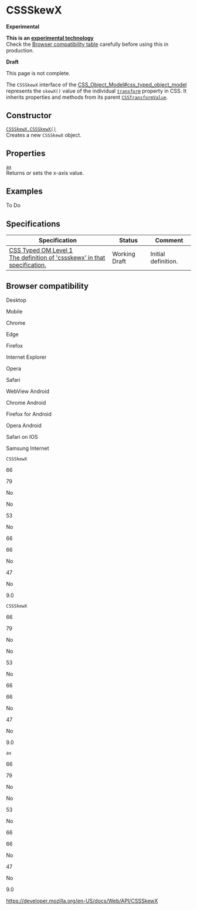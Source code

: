 # CSSSkewX

**Experimental**

**This is an [experimental technology](https://developer.mozilla.org/en-US/docs/MDN/Guidelines/Conventions_definitions#experimental)**  
Check the [Browser compatibility table](#browser_compatibility) carefully before using this in production.

**Draft**

This page is not complete.

The `CSSSkewX` interface of the [CSS_Object_Model\#css_typed_object_model](css_object_model#css_typed_object_model) represents the `skewX()` value of the individual [`transform`](https://developer.mozilla.org/en-US/docs/Web/CSS/transform) property in CSS. It inherits properties and methods from its parent [`CSSTransformValue`](csstransformvalue).

## Constructor

[`CSSSkewX.CSSSkewX()`](cssskewx/cssskewx)  
Creates a new `CSSSkewX` object.

## Properties

[`ax`](cssskewx/ax)  
Returns or sets the x-axis value.

## Examples

To Do

## Specifications

<table><thead><tr class="header"><th>Specification</th><th>Status</th><th>Comment</th></tr></thead><tbody><tr class="odd"><td><a href="https://drafts.css-houdini.org/css-typed-om-1/#cssskewx">CSS Typed OM Level 1<br />
<span class="small">The definition of 'cssskewx' in that specification.</span></a></td><td><span class="spec-wd">Working Draft</span></td><td>Initial definition.</td></tr></tbody></table>

## Browser compatibility

Desktop

Mobile

Chrome

Edge

Firefox

Internet Explorer

Opera

Safari

WebView Android

Chrome Android

Firefox for Android

Opera Android

Safari on IOS

Samsung Internet

`CSSSkewX`

66

79

No

No

53

No

66

66

No

47

No

9.0

`CSSSkewX`

66

79

No

No

53

No

66

66

No

47

No

9.0

`ax`

66

79

No

No

53

No

66

66

No

47

No

9.0

<a href="https://developer.mozilla.org/en-US/docs/Web/API/CSSSkewX" class="_attribution-link">https://developer.mozilla.org/en-US/docs/Web/API/CSSSkewX</a>
